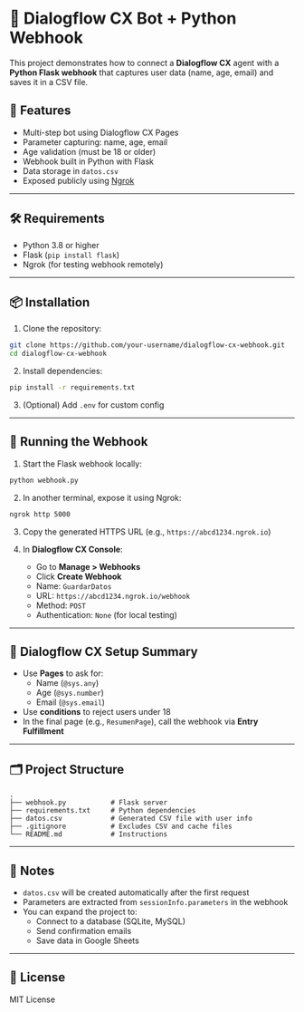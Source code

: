 # 🤖 Dialogflow CX Bot + Python Webhook

This project demonstrates how to connect a **Dialogflow CX** agent with a **Python Flask webhook** that captures user data (name, age, email) and saves it in a CSV file.

## 📌 Features

- Multi-step bot using Dialogflow CX Pages
- Parameter capturing: name, age, email
- Age validation (must be 18 or older)
- Webhook built in Python with Flask
- Data storage in `datos.csv`
- Exposed publicly using [Ngrok](https://ngrok.com)

---

## 🛠 Requirements

- Python 3.8 or higher
- Flask (`pip install flask`)
- Ngrok (for testing webhook remotely)

---

## 📦 Installation

1. Clone the repository:

```bash
git clone https://github.com/your-username/dialogflow-cx-webhook.git
cd dialogflow-cx-webhook
```

2. Install dependencies:

```bash
pip install -r requirements.txt
```

3. (Optional) Add `.env` for custom config

---

## 🚀 Running the Webhook

1. Start the Flask webhook locally:

```bash
python webhook.py
```

2. In another terminal, expose it using Ngrok:

```bash
ngrok http 5000
```

3. Copy the generated HTTPS URL (e.g., `https://abcd1234.ngrok.io`)

4. In **Dialogflow CX Console**:
   - Go to **Manage > Webhooks**
   - Click **Create Webhook**
   - Name: `GuardarDatos`
   - URL: `https://abcd1234.ngrok.io/webhook`
   - Method: `POST`
   - Authentication: `None` (for local testing)

---

## 🧠 Dialogflow CX Setup Summary

- Use **Pages** to ask for:
  - Name (`@sys.any`)
  - Age (`@sys.number`)
  - Email (`@sys.email`)
- Use **conditions** to reject users under 18
- In the final page (e.g., `ResumenPage`), call the webhook via **Entry Fulfillment**

---

## 🗂 Project Structure

```
.
├── webhook.py           # Flask server
├── requirements.txt     # Python dependencies
├── datos.csv            # Generated CSV file with user info
├── .gitignore           # Excludes CSV and cache files
└── README.md            # Instructions
```

---

## 📝 Notes

- `datos.csv` will be created automatically after the first request
- Parameters are extracted from `sessionInfo.parameters` in the webhook
- You can expand the project to:
  - Connect to a database (SQLite, MySQL)
  - Send confirmation emails
  - Save data in Google Sheets

---

## 📄 License

MIT License
